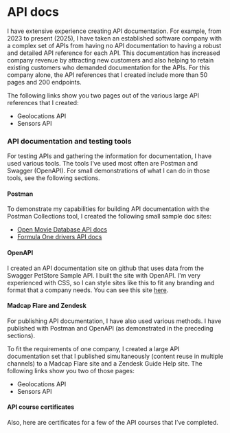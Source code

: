 # API docs

I have extensive experience creating API documentation. For example, from 2023 to present (2025), I have taken an established software company with a complex set of APIs from having no API documentation to having a robust and detailed API reference for each API. This documentation has increased company revenue by attracting new customers and also helping to retain existing customers who demanded documentation for the APIs. For this company alone, the API references that I created include more than 50 pages and 200 endpoints.

The following links show you two pages out of the various large API references that I created:

* Geolocations API
* Sensors API

### API documentation and testing tools

For testing APIs and gathering the information for documentation, I have used various tools. The tools I've used most often are Postman and Swagger (OpenAPI). For small demonstrations of what I can do in those tools, see the following sections.

#### Postman

To demonstrate my capabilities for building API documentation with the Postman Collections tool, I created the following small sample doc sites:

* [Open Movie Database API docs](https://documenter.getpostman.com/view/26797508/2s93RZNqWX)
* [Formula One drivers API docs](https://documenter.getpostman.com/view/26797508/2s93XsXRWt)

#### OpenAPI

I created an API documentation site on github that uses data from the Swagger PetStore Sample API. I built the site with OpenAPI. I'm very experienced with CSS, so I can style sites like this to fit any branding and format that a company needs. You can see this site [here](https://lookatthem-tech.github.io/PetStoreOpenAPI/#/).

#### Madcap Flare and Zendesk

For publishing API documentation, I have also used various methods. I have published with Postman and OpenAPI (as demonstrated in the preceding sections).

To fit the requirements of one company, I created a large API documentation set that I published simultaneously (content reuse in multiple channels) to a Madcap Flare site and a Zendesk Guide Help site. The following links show you two of those pages:

* Geolocations API
* Sensors API

#### API course certificates

Also, here are certificates for a few of the API courses that I’ve completed.
